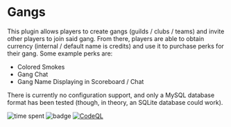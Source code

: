 ﻿# Gangs

This plugin allows players to create gangs (guilds / clubs / teams) and invite other players to join said gang.
From there, players are able to obtain currency (internal / default name is credits) and use it to purchase perks for
their gang.
Some example perks are:

- Colored Smokes
- Gang Chat
- Gang Name Displaying in Scoreboard / Chat

There is currently no configuration support, and only a MySQL database format has been tested (though, in theory, an
SQLite database could work).

![time spent](https://waka.msws.xyz/api/badge/msws/interval:all/project:Gangs?label=Dev%20Time)
![badge](https://img.shields.io/endpoint?url=https://gist.githubusercontent.com/MSWS/72f982ea80cb7dabb6e91f21d6594ba8/raw/code-coverage.json)
[![CodeQL](https://github.com/edgegamers/Gangs/actions/workflows/codeql.yml/badge.svg)](https://github.com/edgegamers/Gangs/actions/workflows/codeql.yml)